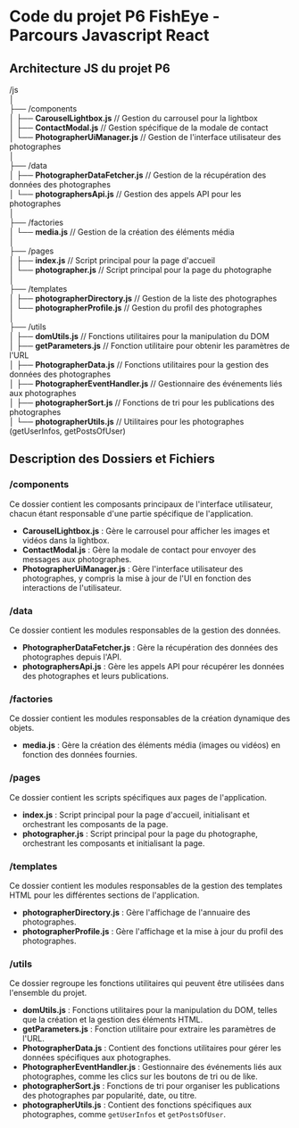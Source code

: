# Code du projet P6 FishEye - Parcours Javascript React

## Architecture JS du projet P6

/js  
│  
├── /components  
│   ├── **CarouselLightbox.js**          // Gestion du carrousel pour la lightbox  
│   ├── **ContactModal.js**              // Gestion spécifique de la modale de contact  
│   └── **PhotographerUiManager.js**     // Gestion de l'interface utilisateur des photographes  
│  
├── /data  
│   ├── **PhotographerDataFetcher.js**   // Gestion de la récupération des données des photographes  
│   └── **photographersApi.js**          // Gestion des appels API pour les photographes  
│  
├── /factories  
│   └── **media.js**                     // Gestion de la création des éléments média  
│  
├── /pages  
│   ├── **index.js**                     // Script principal pour la page d'accueil  
│   └── **photographer.js**              // Script principal pour la page du photographe  
│  
├── /templates  
│   ├── **photographerDirectory.js**     // Gestion de la liste des photographes  
│   └── **photographerProfile.js**       // Gestion du profil des photographes  
│  
├── /utils  
│   ├── **domUtils.js**                  // Fonctions utilitaires pour la manipulation du DOM  
│   ├── **getParameters.js**             // Fonction utilitaire pour obtenir les paramètres de l'URL  
│   ├── **PhotographerData.js**          // Fonctions utilitaires pour la gestion des données des photographes  
│   ├── **PhotographerEventHandler.js**  // Gestionnaire des événements liés aux photographes  
│   ├── **photographerSort.js**          // Fonctions de tri pour les publications des photographes  
│   └── **photographerUtils.js**         // Utilitaires pour les photographes (getUserInfos, getPostsOfUser)  


## Description des Dossiers et Fichiers

### /components
Ce dossier contient les composants principaux de l'interface utilisateur, chacun étant responsable d'une partie spécifique de l'application.

- **CarouselLightbox.js** : Gère le carrousel pour afficher les images et vidéos dans la lightbox.
- **ContactModal.js** : Gère la modale de contact pour envoyer des messages aux photographes.
- **PhotographerUiManager.js** : Gère l'interface utilisateur des photographes, y compris la mise à jour de l'UI en fonction des interactions de l'utilisateur.

### /data
Ce dossier contient les modules responsables de la gestion des données.

- **PhotographerDataFetcher.js** : Gère la récupération des données des photographes depuis l'API.
- **photographersApi.js** : Gère les appels API pour récupérer les données des photographes et leurs publications.

### /factories
Ce dossier contient les modules responsables de la création dynamique des objets.

- **media.js** : Gère la création des éléments média (images ou vidéos) en fonction des données fournies.

### /pages
Ce dossier contient les scripts spécifiques aux pages de l'application.

- **index.js** : Script principal pour la page d'accueil, initialisant et orchestrant les composants de la page.
- **photographer.js** : Script principal pour la page du photographe, orchestrant les composants et initialisant la page.

### /templates
Ce dossier contient les modules responsables de la gestion des templates HTML pour les différentes sections de l'application.

- **photographerDirectory.js** : Gère l'affichage de l'annuaire des photographes.
- **photographerProfile.js** : Gère l'affichage et la mise à jour du profil des photographes.

### /utils
Ce dossier regroupe les fonctions utilitaires qui peuvent être utilisées dans l'ensemble du projet.

- **domUtils.js** : Fonctions utilitaires pour la manipulation du DOM, telles que la création et la gestion des éléments HTML.
- **getParameters.js** : Fonction utilitaire pour extraire les paramètres de l'URL.
- **PhotographerData.js** : Contient des fonctions utilitaires pour gérer les données spécifiques aux photographes.
- **PhotographerEventHandler.js** : Gestionnaire des événements liés aux photographes, comme les clics sur les boutons de tri ou de like.
- **photographerSort.js** : Fonctions de tri pour organiser les publications des photographes par popularité, date, ou titre.
- **photographerUtils.js** : Contient des fonctions spécifiques aux photographes, comme `getUserInfos` et `getPostsOfUser`.

